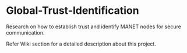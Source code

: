 Global-Trust-Identification
===========================

Research on how to establish trust and identify MANET nodes for secure communication.

Refer Wiki section for a detailed description about this project.
